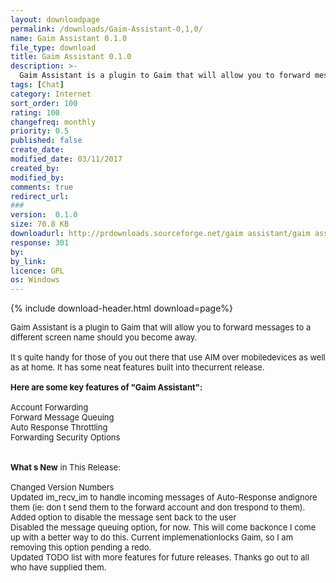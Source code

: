 ```yaml
---
layout: downloadpage
permalink: /downloads/Gaim-Assistant-0,1,0/
name: Gaim Assistant 0.1.0
file_type: download
title: Gaim Assistant 0.1.0
description: >-
  Gaim Assistant is a plugin to Gaim that will allow you to forward messages to a different screen name should you become away.
tags: [Chat]
category: Internet
sort_order: 100
rating: 100
changefreq: monthly
priority: 0.5
published: false
create_date:
modified_date: 03/11/2017
created_by:
modified_by:
comments: true
redirect_url:
###
version:  0.1.0
size: 70.8 KB
downloadurl: http://prdownloads.sourceforge.net/gaim assistant/gaim assistant 0.1.0.exe?download
response: 301
by:
by_link:
licence: GPL
os: Windows
---
```


{% include download-header.html download=page%}

<p style="fix-download-text !important">
<p><font size="2"><p>Gaim Assistant is a plugin to Gaim that will allow you to forward messages to a <br />
different screen name should you become away. <br />
<br />
It s quite handy for those of you out there that use AIM over mobiledevices as well as at home. It has some neat features built into thecurrent release.<br />
<br />
<span><strong>Here are some key features of "Gaim Assistant":</strong></span><br />
<br />
Account Forwarding <br />
Forward Message Queuing <br />
Auto Response Throttling <br />
Forwarding Security Options<br />
<br />
<br />
<strong>What s New</strong> in This Release:<br />
<br />
Changed Version Numbers<br />
Updated im_recv_im to handle incoming messages of Auto-Response andignore them (ie: don t send them to the forward account and don trespond to them).<br />
Added option to disable the message sent back to the user<br />
Disabled the message queuing option, for now. This will come backonce I come up with a better way to do this. Current implemenationlocks Gaim, so I am removing this option pending a redo.<br />
Updated TODO list with more features for future releases. Thanks go out to all who have supplied them.</p></p></p>
